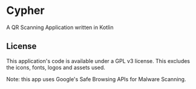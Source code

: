 # Cypher

A QR Scanning Application written in Kotlin

## License

This application's code is available under a GPL v3 license. This excludes the icons, fonts, logos and assets used.

Note: this app uses Google's Safe Browsing APIs for Malware Scanning.

